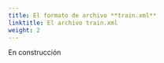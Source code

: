```yaml
---
title: El formato de archivo **train.xml**
linktitle: El archivo train.xml
weight: 2
---
```


En construcción
